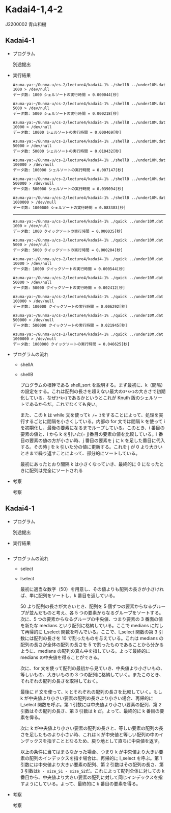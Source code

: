 # Kadai4-1,4-2

J2200002 青山和樹

## Kadai4-1

- プログラム

  別途提出

- 実行結果

  ```
  Azuma-ya:~/Gunma-u/cs-2/lecture4/kadai4-1% ./shellB ../under10M.dat 1000 > /dev/null
  データ数: 1000 シェルソートの実行時間 = 0.000044[秒]

  Azuma-ya:~/Gunma-u/cs-2/lecture4/kadai4-1% ./shellB ../under10M.dat 5000 > /dev/null
  データ数: 5000 シェルソートの実行時間 = 0.000218[秒]

  Azuma-ya:~/Gunma-u/cs-2/lecture4/kadai4-1% ./shellB ../under10M.dat 10000 > /dev/null
  データ数: 10000 シェルソートの実行時間 = 0.000469[秒]

  Azuma-ya:~/Gunma-u/cs-2/lecture4/kadai4-1% ./shellB ../under10M.dat 50000 > /dev/null
  データ数: 50000 シェルソートの実行時間 = 0.010432[秒]

  Azuma-ya:~/Gunma-u/cs-2/lecture4/kadai4-1% ./shellB ../under10M.dat 100000 > /dev/null
  データ数: 100000 シェルソートの実行時間 = 0.007147[秒]

  Azuma-ya:~/Gunma-u/cs-2/lecture4/kadai4-1% ./shellB ../under10M.dat 500000 > /dev/null
  データ数: 500000 シェルソートの実行時間 = 0.039094[秒]

  Azuma-ya:~/Gunma-u/cs-2/lecture4/kadai4-1% ./shellB ../under10M.dat 1000000 > /dev/null
  データ数: 1000000 シェルソートの実行時間 = 0.083383[秒]
  ```

  ***

  ```
  Azuma-ya:~/Gunma-u/cs-2/lecture4/kadai4-1% ./quick ../under10M.dat 1000 > /dev/null
  データ数: 1000 クイックソートの実行時間 = 0.000035[秒]

  Azuma-ya:~/Gunma-u/cs-2/lecture4/kadai4-1% ./quick ../under10M.dat 5000 > /dev/null
  データ数: 5000 クイックソートの実行時間 = 0.000204[秒]

  Azuma-ya:~/Gunma-u/cs-2/lecture4/kadai4-1% ./quick ../under10M.dat 10000 > /dev/null
  データ数: 10000 クイックソートの実行時間 = 0.000544[秒]

  Azuma-ya:~/Gunma-u/cs-2/lecture4/kadai4-1% ./quick ../under10M.dat 50000 > /dev/null
  データ数: 50000 クイックソートの実行時間 = 0.002412[秒]

  Azuma-ya:~/Gunma-u/cs-2/lecture4/kadai4-1% ./quick ../under10M.dat 100000 > /dev/null
  データ数: 100000 クイックソートの実行時間 = 0.006292[秒]

  Azuma-ya:~/Gunma-u/cs-2/lecture4/kadai4-1% ./quick ../under10M.dat 500000 > /dev/null
  データ数: 500000 クイックソートの実行時間 = 0.021945[秒]

  Azuma-ya:~/Gunma-u/cs-2/lecture4/kadai4-1% ./quick ../under10M.dat 1000000 > /dev/null
  データ数: 1000000 クイックソートの実行時間 = 0.046625[秒]
  ```

- プログラムの流れ

  - shellA
  - shellB

    プログラムの根幹である shell_sort を説明する。まず最初に、k（間隔）の設定をする。これは配列の長さを超えない最大の`3*k+1`の大きさで初期化している。なぜ`3*k+1`であるかというとこれが Knuth 版のシェルソートであるからだ。これでなくても良い。

    また、この k は while 文を使って`k /= 3`をすることによって、処理を実行するごとに間隔を小さくしている。内部の for 文では間隔 k を使って i を初期化し、最後の要素になるまでループしている。このとき、i 番目の要素の値と、i から k を引いた(= j)番目の要素の値を比較している。i 番目の要素の値の方が小さい時、j 番目の要素を j に k を足した番目に代入する。その時 j を k 引いた分の値に更新する。これを j が 0 より大きいときまで繰り返すことによって、部分的にソートしている。

    最初にあったとおり間隔 k は小さくなっていき、最終的に 0 になったときに配列は完全にソートされる

- 考察

  考察

## Kadai4-1

- プログラム

  別途提出

- 実行結果

  ```

  ```

- プログラムの流れ

  - select
  - lselect

    最初に適当な数字（50）を用意し、その値よりも配列の長さが小さければ、単に配列をソートし、k 番目を返している。

    50 より配列の長さが大きいとき、配列を 5 個ずつの要素からなるグループが並んだものと考え、各 5 つの要素からなるグループをソートする。次に、5 つの要素からなるグループの中央値、つまり要素の 3 番面の値を新たな medians という配列に格納している。ここで medians に対して再帰的に l_select 関数を呼んでいる。ここで、l_select 関数の第 3 引数には配列の長さを 10 で割ったものを与えている。これは medians の配列の長さが全体の配列の長さを 5 で割ったものであることから分かるように、medians の配列の真ん中を指している。よって最終的に medians の中央値を得ることができる。

    次に、for 文を使って配列の最初から見ていき、中央値より小さいもの、等しいもの、大きいものの 3 つの配列に格納していく。またこのとき、それぞれの配列の長さを取得しておく。

    最後に if 文を使って、k とそれぞれの配列の長さを比較していく。もし k が中央値より小さい要素の配列の長さより小さい場合、再帰的に l_select 関数を呼ぶ。第 1 引数には中央値より小さい要素の配列、第 2 引数はその配列の長さ、第 3 引数は k だ。よって、最終的に k 番目の要素を偉る。

    次に k が中央値より小さい要素の配列の長さと、等しい要素の配列の長さを足したものより小さい時、これは k が中央値と等しい配列の中のインデックスを指すこととなるため、戻り地として直ちに中央値を返す。

    以上の条件に当てはまらなかった場合、つまり k が中央値より大きい要素の配列のインデックスを指す場合は、再帰的に l_select を呼ぶ。第 1 引数には中央値より大きい要素の配列、第 2 引数はその配列の長さ、第 3 引数は`k - size_S1 - size_S2`だ。これによって配列全体に対しての k 番目から、中央値より大きい要素の配列に対して同じインデックスを指すようにしている。よって、最終的に k 番目の要素を得る。

- 考察

  考察
